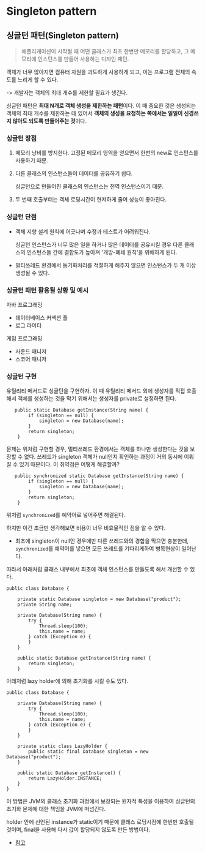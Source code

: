 # Singleton pattern

## 싱글턴 패턴\(Singleton pattern\)

> 애플리케이션이 시작될 때 어떤 클래스가 최초 한번만 메모리를 할당하고, 그 메모리에 인스턴스를 만들어 사용하는 디자인 패턴.

객체가 너무 많아지면 컴퓨터 자원을 과도하게 사용하게 되고, 이는 프로그램 전체의 속도를 느리게 할 수 있다.

-&gt; 개발자는 객체의 최대 개수를 제한할 필요가 생긴다.

싱글턴 패턴은 **최대 N개로 객체 생성을 제한하는 패턴**이다. 이 때 중요한 것은 생성되는 객체의 최대 개수를 제한하는 데 있어서 **객체의 생성을 요청하는 쪽에서는 일일이 신경쓰지 않아도 되도록 만들어주는 것**이다.

### 싱글턴 장점

1. 메모리 낭비를 방지한다. 고정된 메모리 영역을 얻으면서 한번의 new로 인스턴스를 사용하기 때문.
2. 다른 클래스의 인스턴스들이 데이터를 공유하기 쉽다.

   싱글턴으로 만들어진 클래스의 인스턴스는 전역 인스턴스이기 때문.

3. 두 번째 호출부터는 객체 로딩시간이 현저하게 줄어 성능이 좋아진다.

### 싱글턴 단점

* 객체 지향 설계 원칙에 어긋나며 수정과 테스트가 어려워진다.

  싱글턴 인스턴스가 너무 많은 일을 하거나 많은 데이터를 공유시킬 경우 다른 클래스의 인스턴스들 간에 결합도가 높아져 '개방-폐쇄 원칙'을 위배하게 된다.

* 멀티쓰레드 환경에서 동기화처리를 적절하게 해주지 않으면 인스턴스가 두 개 이상 생성될 수 있다.

### 싱글턴 패턴 활용될 상황 및 예시

자바 프로그래밍

* 데이터베이스 커넥션 풀
* 로그 라이터

게임 프로그래밍

* 사운드 매니저
* 스코어 매니저

### 싱글턴 구현

유틸리티 메서드로 싱글턴을 구현하자. 이 때 유틸리티 메서드 외에 생성자를 직접 호출해서 객체를 생성하는 것을 막기 위해서는 생성자를 private로 설정하면 된다.

```text
   public static Database getInstance(String name) {
        if (singleton == null) {
            singleton = new Database(name);
        }
        return singleton;
    }
```

문제는 위처럼 구현할 경우, 멀티쓰레드 환경에서는 객체를 하나만 생성한다는 것을 보장할 수 없다. 쓰레드가 singleton 객체가 null인지 확인하는 과정이 거의 동시에 이뤄질 수 있기 때문이다. 이 취약점은 어떻게 해결할까?

```text
   public synchronized static Database getInstance(String name) {
        if (singleton == null) {
            singleton = new Database(name);
        }
        return singleton;
    }
```

위처럼 `synchronized`를 예약어로 넣어주면 해결된다.

하지만 이건 조금만 생각해보면 비용이 너무 비효율적인 점을 알 수 있다.

* 최초에 singleton이 null인 경우에만 다른 쓰레드와의 경합을 막으면 충분한데, `synchronized`를 예약어를 넣으면 모든 쓰레드를 기다리게하여 병목현상이 일어난다.

따라서 아래처럼 클래스 내부에서 최초에 객체 인스턴스를 만들도록 해서 개선할 수 있다.

```text
public class Database {
​
    private static Database singleton = new Database("product");
    private String name;
​
    private Database(String name) {
        try {
            Thread.sleep(100);
            this.name = name;
        } catch (Exception e) {
        }
    }
​
    public static Database getInstance(String name) {
        return singleton;
    }
```

아래처럼 lazy holder에 의해 초기화를 시킬 수도 있다.

```text
public class Database {
​
    private Database(String name) {
        try {
            Thread.sleep(100);
            this.name = name;
        } catch (Exception e) {
        }
    }
    
    private static class LazyHolder {
        public static final Database singleton = new Database("product");
    }
    
    public static Database getInstance() {
        return LazyHolder.INSTANCE;
    }
}
```

이 방법은 JVM의 클래스 초기화 과정에서 보장되는 원자적 특성을 이용하여 싱글턴의 초기화 문제에 대한 책임을 JVM에 떠넘긴다.

holder 안에 선언된 instance가 static이기 때문에 클래스 로딩시점에 한번만 호출될 것이며, final을 사용해 다시 값이 할당되지 않도록 만든 방법이다.

* [참고](https://jeong-pro.tistory.com/86)

